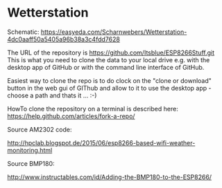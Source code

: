 # Wetterstation



Schematic:
https://easyeda.com/Scharnwebers/Wetterstation-4dc0aaff50a5405a96b38a3c4fdd7628


The URL of the repository is https://github.com/Itsblue/ESP8266Stuff.git
This is what you need to clone the data to your local drive e.g. with the desktop app of GitHub or with the command line interface of GitHub.

Easiest way to clone the repo is to do clock on the "clone or download" button in the web gui of GIThub and allow to it to use the desktop app - choose a path and thats it ... :-)

HowTo clone the repository on a terminal is described here: https://help.github.com/articles/fork-a-repo/

Source AM2302 code:

http://hpclab.blogspot.de/2015/06/esp8266-based-wifi-weather-monitoring.html

Source BMP180:

http://www.instructables.com/id/Adding-the-BMP180-to-the-ESP8266/
